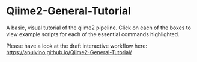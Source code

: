 # Qiime2-General-Tutorial
A basic, visual tutorial of the qiime2 pipeline.
Click on each of the boxes to view example scripts for each of the essential commands highlighted.

Please have a look at the draft interactive workflow here:
https://apulvino.github.io/Qiime2-General-Tutorial/
